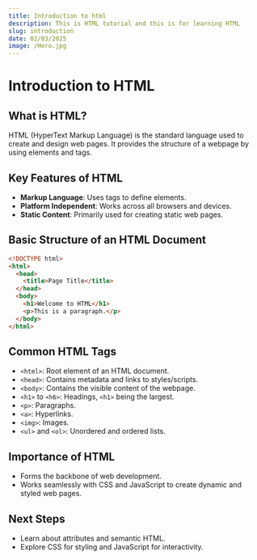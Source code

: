 ```yaml
---
title: Introduction to html
description: This is HTML tutorial and this is for learning HTML
slug: introduction
date: 02/03/2025
image: /Hero.jpg
---
```


# Introduction to HTML

## What is HTML?

HTML (HyperText Markup Language) is the standard language used to create and design web pages. It provides the structure of a webpage by using elements and tags.

## Key Features of HTML

- **Markup Language**: Uses tags to define elements.
- **Platform Independent**: Works across all browsers and devices.
- **Static Content**: Primarily used for creating static web pages.

## Basic Structure of an HTML Document

```html
<!DOCTYPE html>
<html>
  <head>
    <title>Page Title</title>
  </head>
  <body>
    <h1>Welcome to HTML</h1>
    <p>This is a paragraph.</p>
  </body>
</html>
```

## Common HTML Tags

- `<html>`: Root element of an HTML document.
- `<head>`: Contains metadata and links to styles/scripts.
- `<body>`: Contains the visible content of the webpage.
- `<h1>` to `<h6>`: Headings, `<h1>` being the largest.
- `<p>`: Paragraphs.
- `<a>`: Hyperlinks.
- `<img>`: Images.
- `<ul>` and `<ol>`: Unordered and ordered lists.

## Importance of HTML

- Forms the backbone of web development.
- Works seamlessly with CSS and JavaScript to create dynamic and styled web pages.

## Next Steps

- Learn about attributes and semantic HTML.
- Explore CSS for styling and JavaScript for interactivity.
